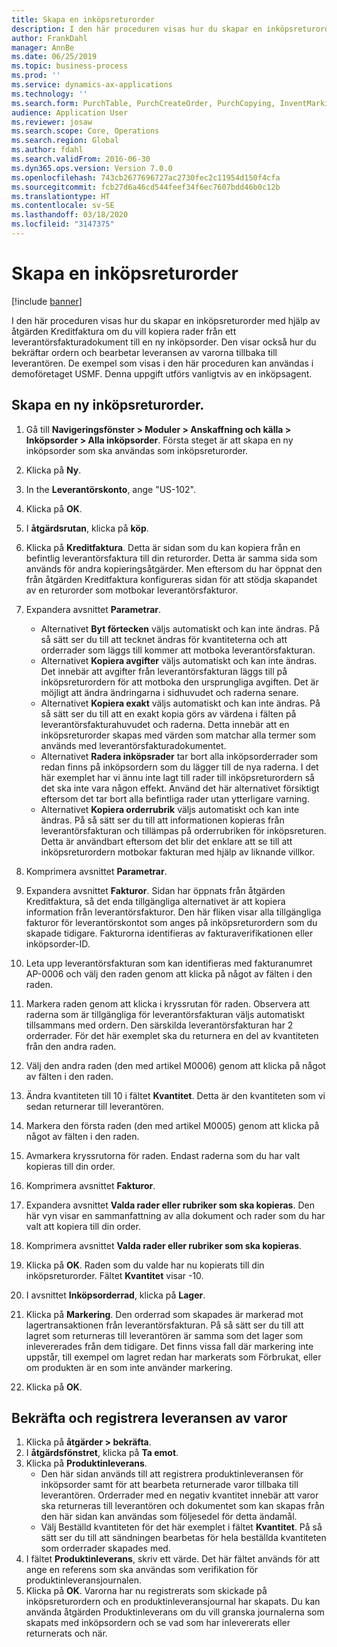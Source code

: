 ```yaml
---
title: Skapa en inköpsreturorder
description: I den här proceduren visas hur du skapar en inköpsreturorder med hjälp av åtgärden Kreditfaktura om du vill kopiera rader från ett leverantörsfakturadokument till en ny inköpsorder.
author: FrankDahl
manager: AnnBe
ms.date: 06/25/2019
ms.topic: business-process
ms.prod: ''
ms.service: dynamics-ax-applications
ms.technology: ''
ms.search.form: PurchTable, PurchCreateOrder, PurchCopying, InventMarking, PurchEditLines
audience: Application User
ms.reviewer: josaw
ms.search.scope: Core, Operations
ms.search.region: Global
ms.author: fdahl
ms.search.validFrom: 2016-06-30
ms.dyn365.ops.version: Version 7.0.0
ms.openlocfilehash: 743cb2677696727ac2730fec2c11954d150f4cfa
ms.sourcegitcommit: fcb27d6a46cd544feef34f6ec7607bdd46b0c12b
ms.translationtype: HT
ms.contentlocale: sv-SE
ms.lasthandoff: 03/18/2020
ms.locfileid: "3147375"
---
```

# <a name="create-a-purchase-return-order"></a>Skapa en inköpsreturorder

[!include [banner](../../includes/banner.md)]

I den här proceduren visas hur du skapar en inköpsreturorder med hjälp av åtgärden Kreditfaktura om du vill kopiera rader från ett leverantörsfakturadokument till en ny inköpsorder. Den visar också hur du bekräftar ordern och bearbetar leveransen av varorna tillbaka till leverantören. De exempel som visas i den här proceduren kan användas i demoföretaget USMF. Denna uppgift utförs vanligtvis av en inköpsagent.

## <a name="create-a-new-purchase-return-order"></a>Skapa en ny inköpsreturorder.
1. Gå till **Navigeringsfönster > Moduler > Anskaffning och källa > Inköpsorder > Alla inköpsorder**. Första steget är att skapa en ny inköpsorder som ska användas som inköpsreturorder.  
2. Klicka på **Ny**.
3. In the **Leverantörskonto**, ange "US-102".
4. Klicka på **OK**.
5. I **åtgärdsrutan**, klicka på **köp**.
6. Klicka på **Kreditfaktura**. Detta är sidan som du kan kopiera från en befintlig leverantörsfaktura till din returorder. Detta är samma sida som används för andra kopieringsåtgärder. Men eftersom du har öppnat den från åtgärden Kreditfaktura konfigureras sidan för att stödja skapandet av en returorder som motbokar leverantörsfakturor.  
7. Expandera avsnittet **Parametrar**.
    - Alternativet **Byt förtecken** väljs automatiskt och kan inte ändras. På så sätt ser du till att tecknet ändras för kvantiteterna och att orderrader som läggs till kommer att motboka leverantörsfakturan.  
    - Alternativet **Kopiera avgifter** väljs automatiskt och kan inte ändras. Det innebär att avgifter från leverantörsfakturan läggs till på inköpsreturordern för att motboka den ursprungliga avgiften. Det är möjligt att ändra ändringarna i sidhuvudet och raderna senare.  
    - Alternativet **Kopiera exakt** väljs automatiskt och kan inte ändras. På så sätt ser du till att en exakt kopia görs av värdena i fälten på leverantörsfakturahuvudet och raderna. Detta innebär att en inköpsreturorder skapas med värden som matchar alla termer som används med leverantörsfakturadokumentet. 
    - Alternativet **Radera inköpsrader** tar bort alla inköpsorderrader som redan finns på inköpsordern som du lägger till de nya raderna. I det här exemplet har vi ännu inte lagt till rader till inköpsreturordern så det ska inte vara någon effekt. Använd det här alternativet försiktigt eftersom det tar bort alla befintliga rader utan ytterligare varning.  
    * Alternativet **Kopiera orderrubrik** väljs automatiskt och kan inte ändras. På så sätt ser du till att informationen kopieras från leverantörsfakturan och tillämpas på orderrubriken för inköpsreturen. Detta är användbart eftersom det blir det enklare att se till att inköpsreturordern motbokar fakturan med hjälp av liknande villkor.  
8. Komprimera avsnittet **Parametrar**.
9. Expandera avsnittet **Fakturor**. Sidan har öppnats från åtgärden Kreditfaktura, så det enda tillgängliga alternativet är att kopiera information från leverantörsfakturor. Den här fliken visar alla tillgängliga fakturor för leverantörskontot som anges på inköpsreturordern som du skapade tidigare.   Fakturorna identifieras av fakturaverifikationen eller inköpsorder-ID.
10. Leta upp leverantörsfakturan som kan identifieras med fakturanumret AP-0006 och välj den raden genom att klicka på något av fälten i den raden.
11. Markera raden genom att klicka i kryssrutan för raden. Observera att raderna som är tillgängliga för leverantörsfakturan väljs automatiskt tillsammans med ordern. Den särskilda leverantörsfakturan har 2 orderrader. För det här exemplet ska du returnera en del av kvantiteten från den andra raden.
12. Välj den andra raden (den med artikel M0006) genom att klicka på något av fälten i den raden.
13. Ändra kvantiteten till 10 i fältet **Kvantitet**. Detta är den kvantiteten som vi sedan returnerar till leverantören. 
14. Markera den första raden (den med artikel M0005) genom att klicka på något av fälten i den raden.
15. Avmarkera kryssrutorna för raden. Endast raderna som du har valt kopieras till din order.
16. Komprimera avsnittet **Fakturor**.
17. Expandera avsnittet **Valda rader eller rubriker som ska kopieras**. Den här vyn visar en sammanfattning av alla dokument och rader som du har valt att kopiera till din order.  
18. Komprimera avsnittet **Valda rader eller rubriker som ska kopieras**.
19. Klicka på **OK**. Raden som du valde har nu kopierats till din inköpsreturorder. Fältet **Kvantitet** visar -10.   
20. I avsnittet **Inköpsorderrad**, klicka på **Lager**.
21. Klicka på **Markering**. Den orderrad som skapades är markerad mot lagertransaktionen från leverantörsfakturan. På så sätt ser du till att lagret som returneras till leverantören är samma som det lager som inlevererades från dem tidigare. Det finns vissa fall där markering inte uppstår, till exempel om lagret redan har markerats som Förbrukat, eller om produkten är en som inte använder markering.  

22. Klicka på **OK**.

## <a name="confirm-and-record-the-shipment-of-goods"></a>Bekräfta och registrera leveransen av varor
1. Klicka på **åtgärder > bekräfta**.
2. I **åtgärdsfönstret**, klicka på **Ta emot**.
3. Klicka på **Produktinleverans**.
    - Den här sidan används till att registrera produktinleveransen för inköpsorder samt för att bearbeta returnerade varor tillbaka till leverantören. Orderrader med en negativ kvantitet innebär att varor ska returneras till leverantören och dokumentet som kan skapas från den här sidan kan användas som följesedel för detta ändamål.   
    - Välj Beställd kvantiteten för det här exemplet i fältet **Kvantitet**. På så sätt ser du till att sändningen bearbetas för hela beställda kvantiteten som orderrader skapades med.   
4. I fältet **Produktinleverans**, skriv ett värde. Det här fältet används för att ange en referens som ska användas som verifikation för produktinleveransjournalen.  
5. Klicka på **OK**. Varorna har nu registrerats som skickade på inköpsreturordern och en produktinleveransjournal har skapats. Du kan använda åtgärden Produktinleverans om du vill granska journalerna som skapats med inköpsordern och se vad som har inlevererats eller returnerats och när.  

